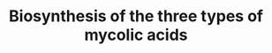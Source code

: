 ---
annotations:
- id: DOID:399
  parent: disease by infectious agent
  type: Disease Ontology
  value: tuberculosis
authors:
- Andra
- Egonw
- Eweitz
description: 'Pathway leading to the biosynthesis of the three types of mycolic acids
  in M. tuberculosis, as published in: "Virulence factors of the Mycobacterium tuberculosis
  complex" (PMID: 23076359)'
last-edited: 2021-05-08
organisms:
- Mycobacterium tuberculosis
redirect_from:
- /index.php/Pathway:WP4198
- /instance/WP4198
- /instance/WP4198_r116588
revision: r116588
schema-jsonld:
- '@context': https://schema.org/
  '@id': https://wikipathways.github.io/pathways/WP4198.html
  '@type': Dataset
  creator:
    '@type': Organization
    name: WikiPathways
  description: 'Pathway leading to the biosynthesis of the three types of mycolic
    acids in M. tuberculosis, as published in: "Virulence factors of the Mycobacterium
    tuberculosis complex" (PMID: 23076359)'
  keywords:
  - AcpM
  - Carbon dioxide
  - FadD32
  - InhA
  - KasA
  - KasB
  - Malonyl-CoA
  - Rv0635
  - Rv0636
  - Rv0637
  - Rv2425c
  - acetyl coenzyme a
  - methoxy mycolic acid
  - mtFabH
  - α-mycolic acid
  license: CC0
  name: Biosynthesis of the three types of mycolic acids
seo: CreativeWork
title: Biosynthesis of the three types of mycolic acids
wpid: WP4198
---